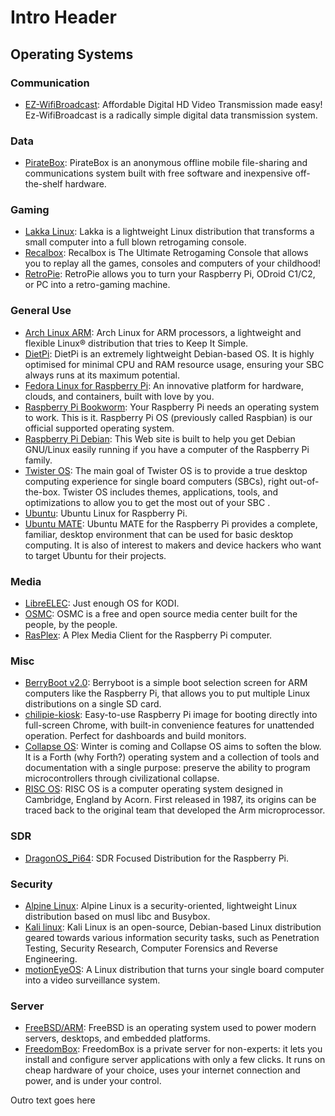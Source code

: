 <!-- ======================================== template-index.md Start ======================================== -->


<!-- ------------------------------ Intro Start ------------------------------ -->

# Intro Header

<!-- ------------------------------ Intro End ------------------------------ -->


<!-- ------------------------------ Overview Start ------------------------------ -->


<!-- ------------------------------ Overview End ------------------------------ -->

<!-- ++++++++++++++++++++ Operating Systems Start ++++++++++++++++++++ -->

## Operating Systems

### Communication
- [EZ-WifiBroadcast](https://github.com/rodizio1/EZ-WifiBroadcast): Affordable Digital HD Video Transmission made easy! Ez-WifiBroadcast is a radically simple digital data transmission system.

### Data
- [PirateBox](https://piratebox.cc/doku.php?id=raspberry_pi:diy): PirateBox is an anonymous offline mobile file-sharing and communications system built with free software and inexpensive off-the-shelf hardware.

### Gaming
- [Lakka Linux](https://lakka.tv/): Lakka is a lightweight Linux distribution that transforms a small computer into a full blown retrogaming console.
- [Recalbox](https://www.recalbox.com/download/stable/rpi/rpi4_64/):  Recalbox is The Ultimate Retrogaming Console that allows you to replay all the games, consoles and computers of your childhood!
- [RetroPie](https://retropie.org.uk/):  RetroPie allows you to turn your Raspberry Pi, ODroid C1/C2, or PC into a retro-gaming machine. 
### General Use
- [Arch Linux ARM](https://archlinuxarm.org/): Arch Linux for ARM processors, a lightweight and flexible Linux® distribution that tries to Keep It Simple.
- [DietPi](https://github.com/Fourdee/DietPi): DietPi is an extremely lightweight Debian-based OS. It is highly optimised for minimal CPU and RAM resource usage, ensuring your SBC always runs at its maximum potential.
- [Fedora Linux for Raspberry Pi](https://fedoraproject.org/wiki/Architectures/ARM/Raspberry_Pi): An innovative platform for hardware, clouds, and containers, built with love by you.
- [Raspberry Pi Bookworm](https://www.raspberrypi.com/software/): Your Raspberry Pi needs an operating system to work. This is it. Raspberry Pi OS (previously called Raspbian) is our official supported operating system.
- [Raspberry Pi Debian](https://raspi.debian.net/): This Web site is built to help you get Debian GNU/Linux easily running if you have a computer of the Raspberry Pi family.
- [Twister OS](https://twisteros.com/about.html): The main goal of Twister OS is to provide a true desktop computing experience for single board computers (SBCs), right out-of-the-box. Twister OS includes themes, applications, tools, and optimizations to allow you to get the most out of your SBC .
- [Ubuntu](https://ubuntu.com/download/raspberry-pi): Ubuntu Linux for Raspberry Pi.
- [Ubuntu MATE](https://ubuntu-mate.org/raspberry-pi/): Ubuntu MATE for the Raspberry Pi provides a complete, familiar, desktop environment that can be used for basic desktop computing. It is also of interest to makers and device hackers who want to target Ubuntu for their projects.

### Media
- [LibreELEC](https://libreelec.tv/): Just enough OS for KODI.
- [OSMC](https://osmc.tv/): OSMC is a free and open source media center built for the people, by the people.
- [RasPlex](http://www.rasplex.com/): A Plex Media Client for the Raspberry Pi computer.

### Misc
- [BerryBoot v2.0](https://www.berryterminal.com/doku.php/berryboot): Berryboot is a simple boot selection screen for ARM computers like the Raspberry Pi, that allows you to put multiple Linux distributions on a single SD card.
- [chilipie-kiosk](https://github.com/jareware/chilipie-kiosk): Easy-to-use Raspberry Pi image for booting directly into full-screen Chrome, with built-in convenience features for unattended operation. Perfect for dashboards and build monitors.
- [Collapse OS](http://collapseos.org/): Winter is coming and Collapse OS aims to soften the blow. It is a Forth (why Forth?) operating system and a collection of tools and documentation with a single purpose: preserve the ability to program microcontrollers through civilizational collapse.
- [RISC OS](https://www.riscosopen.org/content/): RISC OS is a computer operating system designed in Cambridge, England by Acorn. First released in 1987, its origins can be traced back to the original team that developed the Arm microprocessor.

### SDR
- [DragonOS_Pi64](https://sourceforge.net/projects/dragonos-pi64/): SDR Focused Distribution for the Raspberry Pi.

### Security
- [Alpine Linux](https://wiki.alpinelinux.org/wiki/Raspberry_Pi): Alpine Linux is a security-oriented, lightweight Linux distribution based on musl libc and Busybox.
- [Kali linux](https://www.kali.org): Kali Linux is an open-source, Debian-based Linux distribution geared towards various information security tasks, such as Penetration Testing, Security Research, Computer Forensics and Reverse Engineering.
- [motionEyeOS](https://github.com/motioneye-project/motioneyeos): A Linux distribution that turns your single board computer into a video surveillance system.

### Server
- [FreeBSD/ARM](https://wiki.freebsd.org/arm/Raspberry%20Pi): FreeBSD is an operating system used to power modern servers, desktops, and embedded platforms.
- [FreedomBox](https://www.freedombox.org/): FreedomBox is a private server for non-experts: it lets you install and configure server applications with only a few clicks. It runs on cheap hardware of your choice, uses your internet connection and power, and is under your control.

<!-- ++++++++++++++++++++ Operating Systems End ++++++++++++++++++++ -->





<!-- ------------------------------ Outro Start ------------------------------ -->

Outro text goes here

<!-- ------------------------------ Outro End ------------------------------ -->


<!-- ======================================== template-index.md Start ======================================== -->

